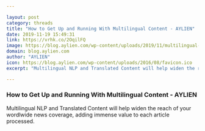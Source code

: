 ```yaml
---

layout: post
category: threads
title: "How to Get Up and Running With Multilingual Content - AYLIEN"
date: 2019-11-19 15:49:31
link: https://vrhk.co/2OqilFQ
image: https://blog.aylien.com/wp-content/uploads/2019/11/multilingual-nlp-sml.gif
domain: blog.aylien.com
author: "AYLIEN"
icon: https://blog.aylien.com/wp-content/uploads/2016/08/favicon.ico
excerpt: "Multilingual NLP and Translated Content will help widen the reach of your wordlwide news coverage, adding immense value to each article processed."

---
```


### How to Get Up and Running With Multilingual Content - AYLIEN

Multilingual NLP and Translated Content will help widen the reach of your wordlwide news coverage, adding immense value to each article processed.